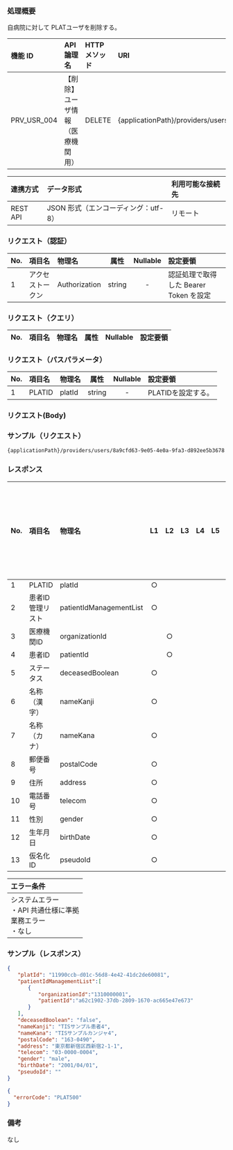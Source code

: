 ### 処理概要

自病院に対して PLATユーザを削除する。

| 機能 ID     | API 論理名                       | HTTP メソッド | URI                                         |
| :---------- |:---------------------------------| :------------ | :------------------------------------------ |
| PRV_USR_004 | 【削除】ユーザ情報（医療機関用） | DELETE        | {applicationPath}/providers/users/{platId} |

| 連携方式 | データ形式                           | 利用可能な接続先   |
| :------- | :----------------------------------- | :----------------- |
| REST API | JSON 形式（エンコーディング：utf-8） | リモート           |

### リクエスト（認証）

| No. | 項目名           | 物理名        |  属性  | Nullable | 設定要領                               |
| :-- | :--------------- | :------------ | :----: | :------: | :------------------------------------- |
| 1   | アクセストークン | Authorization | string |    -     | 認証処理で取得した Bearer Token を設定 |

### リクエスト（クエリ）

| No. | 項目名 | 物理名 | 属性 | Nullable | 設定要領 |
| :-- | :----- | :----- | :--: | :------: | :------- |

### リクエスト（パスパラメータ）

| No. | 項目名      | 物理名     | 属性    | Nullable | 設定要領                 |
| :-- | :---------- | :--------- | :-----: | :------: | :----------------------- |
| 1   | PLATID      | platId     | string  |    -     | PLATIDを設定する。       |

### リクエスト(Body)


### サンプル（リクエスト）

```
{applicationPath}/providers/users/8a9cfd63-9e05-4e0a-9fa3-d892ee5b3678
```

### レスポンス

| No. | 項目名           | 物理名                  | L1   | L2  | L3  | L4  | L5  | L6  | 繰返し | 属性    | Nullable | リクエスト設定要領                              |
| :-- | :--------------- | :---------------------- | :--: | :-: | :-: | :-: | :-: | :-: | :----- | :------ | :------- | :---------------------------------------------- |
| 1   | PLATID           | platId                  |  ○  |     |     |     |     |     | -      | String  | -        |                                                 |
| 2   | 患者ID管理リスト | patientIdManagementList |  ○  |     |     |     |     |     | -      | array   | -        |                                                 |
| 3   | 医療機関ID       | organizationId          |      | ○  |     |     |     |     | -      | String  | ○       |                                                 |
| 4   | 患者ID           | patientId               |      | ○  |     |     |     |     | -      | String  | ○       |                                                 |
| 5   | ステータス       | deceasedBoolean         |  ○  |     |     |     |     |     | -      | String  | -        |                                                 |
| 6   | 名称（漢字）     | nameKanji               |  ○  |     |     |     |     |     | -      | String  | -        |                                                 |
| 7   | 名称（カナ）     | nameKana                |  ○  |     |     |     |     |     | -      | String  | -        |                                                 |
| 8   | 郵便番号         | postalCode              |  ○  |     |     |     |     |     | -      | String  | -        |                                                 |
| 9   | 住所             | address                 |  ○  |     |     |     |     |     | -      | String  | -        |                                                 |
| 10  | 電話番号         | telecom                 |  ○  |     |     |     |     |     | -      | String  | -        |                                                 |
| 11  | 性別             | gender                  |  ○  |     |     |     |     |     | -      | String  | -        |                                                 |
| 12  | 生年月日         | birthDate               |  ○  |     |     |     |     |     | -      | date    | -        |                                                 |
| 13  | 仮名化ID         | pseudoId                |  ○  |     |     |     |     |     | -      | String  | 〇       |                                                 |


| エラー条件                                                        |
| :---------------------------------------------------------------- |
| システムエラー<br/>・API 共通仕様に準拠<br/>業務エラー<br/>・なし |

### サンプル（レスポンス）

```json title="正常終了"
{
　　"platId": "11990ccb-d01c-56d8-4e42-41dc2de60081",
　　"patientIdManagementList":[
　　　　{
　　　　　　"organizationId":"1310000001",
　　　　　　"patientId":"a62c1902-37db-2809-1670-ac665e47e673"
　　　　}
　　],
　　"deceasedBoolean": "false",
　　"nameKanji": "TISサンプル患者4",
　　"nameKana": "TISサンプルカンジャ4",
　　"postalCode": "163-0490",
　　"address": "東京都新宿区西新宿2-1-1",
　　"telecom": "03-0000-0004",
　　"gender": "male",
　　"birthDate": "2001/04/01",
　　"pseudoId": ""
}
```

```json title="異常終了"
{
  "errorCode": "PLAT500"
}
```

### 備考

なし
